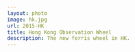 ```yaml
---
layout: photo
image: hk.jpg
url: 2015-HK
title: Hong Kong Observation Wheel
description: The new ferris wheel in HK.
---
```


